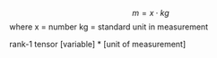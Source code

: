 
$$m = x \cdot kg$$
where
	x = number
	kg = standard unit in measurement


rank-1 tensor
[variable] * [unit of measurement]